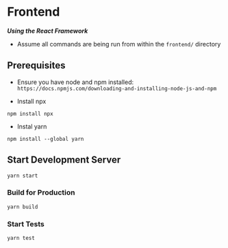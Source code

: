 # Frontend
***Using the React Framework***
* Assume all commands are being run from within the `frontend/` directory
## Prerequisites
- Ensure you have node and npm installed: <br>
`https://docs.npmjs.com/downloading-and-installing-node-js-and-npm`

- Install npx
```
npm install npx
```
- Instal yarn
```
npm install --global yarn
```

## Start Development Server
```
yarn start
```

### Build for Production
```
yarn build
```

### Start Tests
```
yarn test
```


